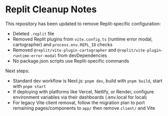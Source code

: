 # Replit Cleanup Notes

This repository has been updated to remove Replit-specific configuration:

- Deleted `.replit` file
- Removed Replit plugins from `vite.config.ts` (runtime error modal, cartographer) and `process.env.REPL_ID` checks
- Removed `@replit/vite-plugin-cartographer` and `@replit/vite-plugin-runtime-error-modal` from devDependencies
- No package.json scripts use Replit-specific commands

Next steps:
- Standard dev workflow is Next.js: `pnpm dev`, build with `pnpm build`, start with `pnpm start`
- If deploying with platforms like Vercel, Netlify, or Render, configure environment variables via their dashboards (.env.local for local)
- For legacy Vite client removal, follow the migration plan to port remaining pages/components to `app/` then remove `client/` and Vite

